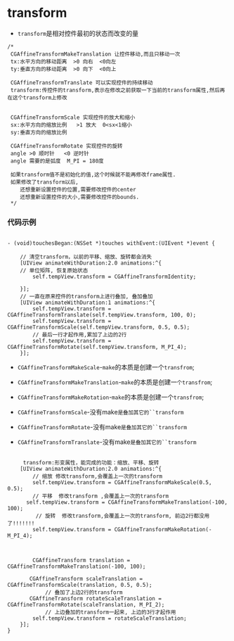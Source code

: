 # transform

- `transform`是相对控件最初的状态而改变的量<br>

````objc
/*
 CGAffineTransformMakeTranslation 让控件移动,而且只移动一次
 tx:水平方向的移动距离  >0 向右  <0向左
 ty:垂直方向的移动距离  >0 向下  <0向上

 CGAffineTransformTranslate 可以实现控件的持续移动
 transform:传控件的transform,表示在修改之前获取一下当前的transform属性,然后再在这个transform上修改


 CGAffineTransformScale 实现控件的放大和缩小
 sx:水平方向的缩放比例   >1 放大  0<sx<1缩小
 sy:垂直方向的缩放比例

 CGAffineTransformRotate 实现控件的旋转
 angle >0 顺时针   <0 逆时针
 angle 需要的是弧度  M_PI = 180度

 如果transform值不是初始化的值,这个时候就不能再修改frame属性.
 如果修改了transform以后,
    还想重新设置控件的位置,需要修改控件的center
    还想重新设置控件的大小,需要修改控件的bounds.
 */

````

### 代码示例

````objc

- (void)touchesBegan:(NSSet *)touches withEvent:(UIEvent *)event {

    // 清空transform，以前的平移、缩放、旋转都会消失
    [UIView animateWithDuration:2.0 animations:^{
    // 单位矩阵, 恢复原始状态
        self.tempView.transform = CGAffineTransformIdentity;

    }];
    // 一直在原来控件的transform上进行叠加, 叠加叠加
    [UIView animateWithDuration:1 animations:^{
        self.tempView.transform = CGAffineTransformTranslate(self.tempView.transform, 100, 0);
        self.tempView.transform = CGAffineTransformScale(self.tempView.transform, 0.5, 0.5);
        // 最后一行才起作用,累加了上边的2行
        self.tempView.transform = CGAffineTransformRotate(self.tempView.transform, M_PI_4);
    }];

````


- `CGAffineTransformMakeScale`-`make`的本质是创建一个`transfrom`;
- `CGAffineTransformMakeTranslation`-`make`的本质是创建一`个transfrom`;
- `CGAffineTransformMakeRotation`-`make`的本质是创建一个`transfrom`;

- `CGAffineTransformScale`-没有make`是叠加其它的``transform`
- `CGAffineTransformRotate`-没有make`是叠加其它的``transform`
- `CGAffineTransformTranslate`-没有make`是叠加其它的``transform`

````objc

     transform:形变属性，能完成的功能：缩放、平移、旋转
    [UIView animateWithDuration:2.0 animations:^{
        // 缩放 修改transform,会覆盖上一次的transform
        self.tempView.transform = CGAffineTransformMakeScale(0.5, 0.5);
        // 平移  修改transform ,会覆盖上一次的transform
      self.tempView.transform = CGAffineTransformMakeTranslation(-100, 100);
         // 旋转  修改transform,会覆盖上一次的transform, 前边2行都没用了!!!!!!!
        self.tempView.transform = CGAffineTransformMakeRotation(-M_PI_4);



        CGAffineTransform translation = CGAffineTransformMakeTranslation(-100, 100);

       CGAffineTransform scaleTranslation = CGAffineTransformScale(translation, 0.5, 0.5);
            // 叠加了上边2行的transform
       CGAffineTransform rotateScaleTranslation = CGAffineTransformRotate(scaleTranslation, M_PI_2);
            // 上边叠加的transform一起来, 上边的3行才起作用
        self.tempView.transform = rotateScaleTranslation;
    }];
}

````
